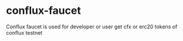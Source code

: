 # conflux-faucet
Conflux faucet is used for developer or user get cfx or erc20 tokens of conflux testnet
